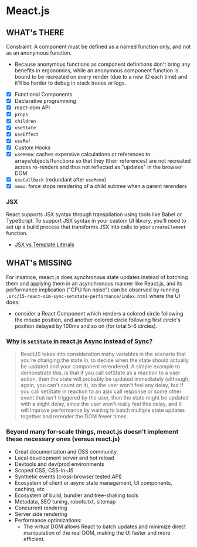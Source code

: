 # Meact.js

## WHAT's THERE

Constraint: A component must be defined as a named function only, and not as an anonymous function.

- Because anonymous functions as component definitions don't bring any benefits in ergonomics, while an anonymous component function is bound to be recreated on every render (due to a new ID each time) and it'll be harder to debug in stack traces or logs.

- [x] Functional Components
- [x] Declarative programming
- [x] react-dom API
- [x] `props`
- [x] `children`
- [x] `useState`
- [x] `useEffect`
- [x] `useRef`
- [x] Custom Hooks
- [x] `useMemo`: caches expensive calculations or references to arrays/objects/functions so that they (their references) are not recreated across re-renders and thus not reflected as "updates" in the browser DOM
- [x] `useCallback` (redundant after `useMemo`)
- [x] `memo`: force stops reredering of a child subtree when a parent rerenders

### JSX

React supports JSX syntax through transpilation using tools like Babel or TypeScript. To support JSX syntax in your custom UI library, you'll need to set up a build process that transforms JSX into calls to your `createElement` function.

- [JSX vs Template Literals](https://facebook.github.io/jsx/#sec-why-not-template-literals)

## WHAT's MISSING

For insatnce, meact.js does synchronous state updates instead of batching them and applying them in an asynchronous manner like React.js, and its performance implication ("CPU fan noise") can be observed by running `.src/15-react-sim-sync-setstate-performance/index.html` where the UI does:

- consider a React Component which renders a colored circle following the mouse position, and another colored circle following first circle's position delayed by 100ms and so on (for total 5-6 circles).

### [Why is `setState` in react.js Async instead of Sync?](https://stackoverflow.com/a/48438145/3083243)

> ReactJS takes into consideration many variables in the scenario that you're changing the state in, to decide when the state should actually be updated and your component rerendered.
> A simple example to demonstrate this, is that if you call setState as a reaction to a user action, then the state will probably be updated immediately (although, again, you can't count on it), so the user won't feel any delay, but if you call setState in reaction to an ajax call response or some other event that isn't triggered by the user, then the state might be updated with a slight delay, since the user won't really feel this delay, and it will improve performance by waiting to batch multiple state updates together and rerender the DOM fewer times.

### Beyond many for-scale things, meact.js doesn't implement these necessary ones (versus react.js)

- Great documentation and OSS community
- Local development server and hot reload
- Devtools and dev/prod environments
- Scoped CSS; CSS-in-JS
- Synthetic events (cross-browser tested API)
- Ecosystem of client or async state management, UI components, caching, etc
- Ecosystem of build, bundler and tree-shaking tools
- Metadata, SEO tuning, robots.txt, sitemap
- Concurrent rendering
- Server side rendering
- Performance optimizations:
  - The virtual DOM allows React to batch updates and minimize direct manipulation of the real DOM, making the UI faster and more efficient.
